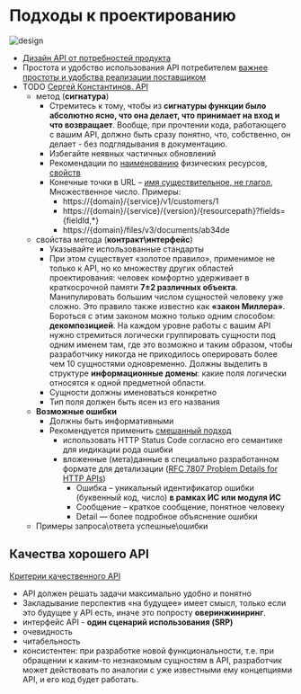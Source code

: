 # Подходы к проектированию

![design](https://miro.medium.com/max/720/1*lFGlOSW19H184tUt9DhvUg@2x.webp)

- [Дизайн API от потребностей продукта](http://agilemindset.ru/%d0%b0%d1%80%d1%85%d0%b8%d1%82%d0%b5%d0%ba%d1%82%d1%83%d1%80%d0%b0/)
- Простота и удобство использования API потребителем [важнее простоты и удобства реализации поставщиком](https://systems.education/api-design)
- TODO [Сергей Константинов. API](https://twirl.github.io/The-API-Book/API.ru.html)
  - метод (__сигнатура__)
    - Стремитесь к тому, чтобы из __сигнатуры функции было абсолютно ясно, что она делает, что принимает на вход и что возвращает__. Вообще, при прочтении кода, работающего с вашим API, должно быть сразу понятно, что, собственно, он делает - без подглядывания в документацию.
    - Избегайте неявных частичных обновлений
    - Рекомендации по [наименованию](https://proglib.io/p/21-luchshiy-metod-vyvedet-vashi-navyki-proektirovaniya-api-na-novyy-uroven-2021-04-29) физических ресурсов, [свойств](https://proglib.io/p/15-luchshih-praktik-razrabotki-i-proektirovaniya-rest-api-2022-04-12)
    - Конечные точки в URL – [имя существительное, не глагол](https://habr.com/ru/post/351890/), Множественное число. Примеры:
      - https://{domain}/{service}/v1/customers/1
      - https://{domain}/{service}/{version}/{resourcepath}?fields={fieldId,*}
      - https://{domain}/files/v3/documents/ab34de    
  - свойства метода (__контракт\интерфейс__)
    - Указывайте использованные стандарты
    - При этом существует «золотое правило», применимое не только к API, но ко множеству других областей проектирования: человек комфортно удерживает в краткосрочной памяти __7±2 различных объекта__. Манипулировать большим числом сущностей человеку уже сложно. Это правило также известно как __«закон Миллера»__. Бороться с этим законом можно только одним способом: __декомпозицией__. На каждом уровне работы с вашим API нужно стремиться логически группировать сущности под одним именем там, где это возможно и таким образом, чтобы разработчику никогда не приходилось оперировать более чем 10 сущностями одновременно. Должны выделить в структуре __информационные домены__: какие поля логически относятся к одной предметной области.
    - Сущности должны именоваться конкретно
    - Тип поля должен быть ясен из его названия
  - __Возможные ошибки__
    - Должны быть информативными
    - Рекомендуется применить [смешанный подход](https://twirl.github.io/The-API-Book/API.ru.html#http-api-errors)
      - использовать HTTP Status Code согласно его семантике для индикации рода ошибки 
      - вложенные (мета)данные в специально разработанном формате для детализации ([RFC 7807 Problem Details for HTTP APIs](https://www.postman.com/postman/workspace/postman-open-technologies-openapi-governance-templates/api/5d100cae-09d7-4f77-91ae-48599d66bf04/definition/b78b2cef-d19b-487b-967f-c4d576007530?version=eec45873-dc44-4fa1-808d-df5fbdfe103d&view=documentation))
        - Ошибка – уникальный идентификатор ошибки (буквенный код, число) __в рамках ИС или модуля ИC__
        - Сообщение – краткое сообщение, понятное человеку
        - Detail — более подробное объяснение ошибки
  - Примеры запроса\ответа успешные\ошибки

## Качества хорошего API

[Критерии качественного API](https://twirl.github.io/The-API-Book/API.ru.html#chapter-3)

- API должен решать задачи максимально удобно и понятно
- Закладывание перспектив «на будущее» имеет смысл, только если это будущее у API есть, иначе это попросту __оверинжиниринг__.
- интерфейс API - __один сценарий использования (SRP)__
- очевидность
- читабельность
- консистентен: при разработке новой функциональности, т.е. при обращении к каким-то незнакомым сущностям в API, разработчик может действовать по аналогии с уже известными ему концепциями API, и его код будет работать.
